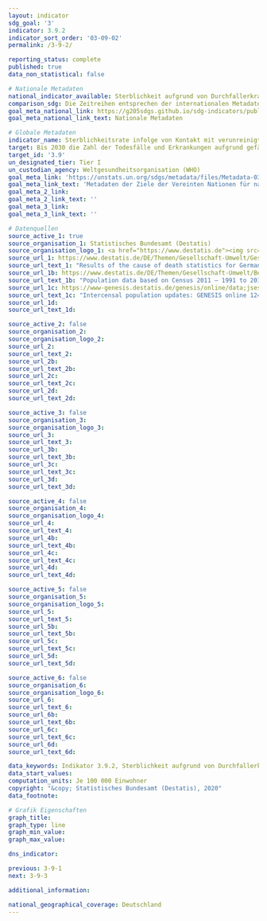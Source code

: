 ```yaml
---
layout: indicator
sdg_goal: '3'
indicator: 3.9.2
indicator_sort_order: '03-09-02'
permalink: /3-9-2/

reporting_status: complete
published: true
data_non_statistical: false

# Nationale Metadaten
national_indicator_available: Sterblichkeit aufgrund von Durchfallerkrankungen <br> Sterblichkeit aufgrund von Energie- und Eiweißmangelernährung <br> Sterblichkeit aufgrund von intestinalen Nematodeninfektionen
comparison_sdg: Die Zeitreihen entsprechen der internationalen Metadatenbeschreibung.
goal_meta_national_link: https://g205sdgs.github.io/sdg-indicators/public/MetaDe/3.9.2.pdf
goal_meta_national_link_text: Nationale Metadaten

# Globale Metadaten
indicator_name: Sterblichkeitsrate infolge von Kontakt mit verunreinigtem Wasser, unzureichenden sanitären Verhältnissen und mangelnder Hygiene (Kontakt mit unzureichenden "Wasser, Sanitäreinrichtungen und Hygiene für alle"-Leistungen (WASH))
target: Bis 2030 die Zahl der Todesfälle und Erkrankungen aufgrund gefährlicher Chemikalien und der Verschmutzung und Verunreinigung von Luft, Wasser und Boden erheblich verringern
target_id: '3.9'
un_designated_tier: Tier I
un_custodian_agency: Weltgesundheitsorganisation (WHO)
goal_meta_link: 'https://unstats.un.org/sdgs/metadata/files/Metadata-03-09-02.pdf'
goal_meta_link_text: 'Metadaten der Ziele der Vereinten Nationen für nachhaltige Entwicklung'
goal_meta_2_link: 
goal_meta_2_link_text: ''
goal_meta_3_link: 
goal_meta_3_link_text: ''

# Datenquellen
source_active_1: true
source_organisation_1: Statistisches Bundesamt (Destatis)
source_organisation_logo_1: <a href="https://www.destatis.de"><img src="https://g205sdgs.github.io/sdg-indicators/public/logos/destatis.png" alt="Logo destatis" /></a>
source_url_1: https://www.destatis.de/DE/Themen/Gesellschaft-Umwelt/Gesundheit/Todesursachen/_inhalt.htm
source_url_text_1: "Results of the cause of death statistics for Germany, detailed 4-digit codes of ICD-10 classification"
source_url_1b: https://www.destatis.de/DE/Themen/Gesellschaft-Umwelt/Bevoelkerung/Bevoelkerungsstand/_inhalt.html
source_url_text_1b: "Population data based on Census 2011 – 1991 to 2011"
source_url_1c: https://www-genesis.destatis.de/genesis/online/data;jsessionid=712DEA2DC758CDEBA1740B27F81DF65D.tomcat_GO_1_3?operation=abruftabellenVerzeichnisAuswahl&verzeichnis=&levelindex=0&levelid=1532509605007&sortdirection=auf&selectionname=12411&auswaehlen.x=0&auswaehlen.y=0
source_url_text_1c: "Intercensal population updates: GENESIS online 12411-0003"
source_url_1d: 
source_url_text_1d: 

source_active_2: false
source_organisation_2: 
source_organisation_logo_2: 
source_url_2: 
source_url_text_2: 
source_url_2b: 
source_url_text_2b: 
source_url_2c: 
source_url_text_2c: 
source_url_2d: 
source_url_text_2d: 

source_active_3: false
source_organisation_3: 
source_organisation_logo_3: 
source_url_3: 
source_url_text_3: 
source_url_3b: 
source_url_text_3b: 
source_url_3c: 
source_url_text_3c: 
source_url_3d: 
source_url_text_3d: 

source_active_4: false
source_organisation_4: 
source_organisation_logo_4: 
source_url_4: 
source_url_text_4: 
source_url_4b: 
source_url_text_4b: 
source_url_4c: 
source_url_text_4c: 
source_url_4d: 
source_url_text_4d: 

source_active_5: false
source_organisation_5: 
source_organisation_logo_5: 
source_url_5: 
source_url_text_5: 
source_url_5b: 
source_url_text_5b: 
source_url_5c: 
source_url_text_5c: 
source_url_5d: 
source_url_text_5d: 

source_active_6: false
source_organisation_6: 
source_organisation_logo_6: 
source_url_6: 
source_url_text_6: 
source_url_6b: 
source_url_text_6b: 
source_url_6c: 
source_url_text_6c: 
source_url_6d: 
source_url_text_6d: 

data_keywords: Indikator 3.9.2, Sterblichkeit aufgrund von Durchfallerkrankungen, Sterblichkeit aufgrund von Energie- und Eiweißmangelernährung, Sterblichkeit aufgrund von intestinalen Nematodeninfektionen, Weltgesundheitsorganisation (WHO)
data_start_values:
computation_units: Je 100 000 Einwohner
copyright: "&copy; Statistisches Bundesamt (Destatis), 2020"
data_footnote: 

# Grafik Eigenschaften
graph_title: 
graph_type: line
graph_min_value: 
graph_max_value: 

dns_indicator: 

previous: 3-9-1
next: 3-9-3

additional_information: 

national_geographical_coverage: Deutschland
---
```


